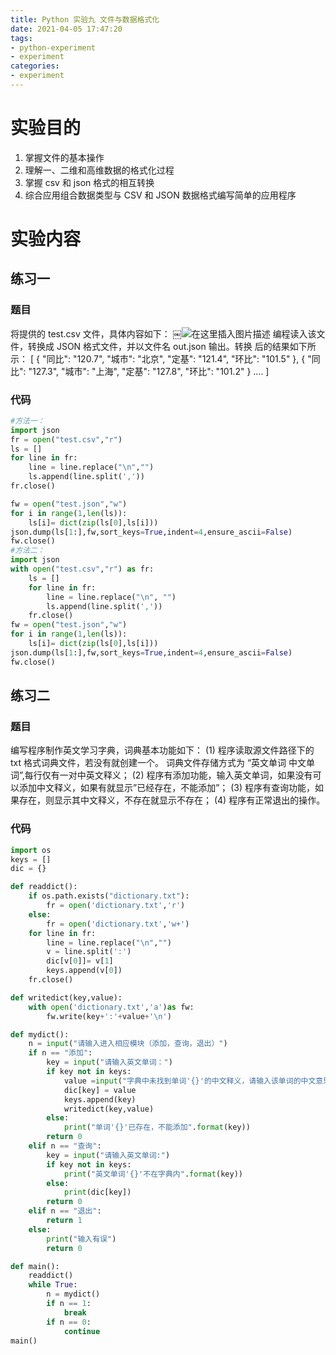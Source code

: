 ```yaml
---
title: Python 实验九 文件与数据格式化
date: 2021-04-05 17:47:20
tags:
- python-experiment
- experiment
categories:
- experiment
---
```


# 实验目的
1. 掌握文件的基本操作
2. 理解一、二维和高维数据的格式化过程
3. 掌握 csv 和 json 格式的相互转换
4. 综合应用组合数据类型与 CSV 和 JSON 数据格式编写简单的应用程序
# 实验内容
## 练习一
### 题目
将提供的 test.csv 文件，具体内容如下：
￼![在这里插入图片描述](https://img-blog.csdnimg.cn/20210112024827802.png)
编程读入该文件，转换成 JSON 格式文件，并以文件名 out.json 输出。转换
后的结果如下所示：
[
	{
 		"同比": "120.7",
 		"城市": "北京",
 		"定基": "121.4",
 		"环比": "101.5"
 	},
 	{
 		"同比": "127.3",
 		"城市": "上海",
 		"定基": "127.8",
 		"环比": "101.2"
 	}
	….
]
### 代码
```python
#方法一：
import json
fr = open("test.csv","r")
ls = []
for line in fr:
    line = line.replace("\n","")
    ls.append(line.split(','))
fr.close()

fw = open("test.json","w")
for i in range(1,len(ls)):
    ls[i]= dict(zip(ls[0],ls[i]))
json.dump(ls[1:],fw,sort_keys=True,indent=4,ensure_ascii=False)
fw.close()
#方法二：
import json
with open("test.csv","r") as fr:
    ls = []
    for line in fr:
        line = line.replace("\n", "")
        ls.append(line.split(','))
    fr.close()
fw = open("test.json","w")
for i in range(1,len(ls)):
    ls[i]= dict(zip(ls[0],ls[i]))
json.dump(ls[1:],fw,sort_keys=True,indent=4,ensure_ascii=False)
fw.close()
```
## 练习二
### 题目
编写程序制作英文学习字典，词典基本功能如下：
(1) 程序读取源文件路径下的 txt 格式词典文件，若没有就创建一个。 词典文件存储方式为 “英文单词 中文单词”,每行仅有一对中英文释义；
(2) 程序有添加功能，输入英文单词，如果没有可以添加中文释义，如果有就显示”已经存在，不能添加”；
(3) 程序有查询功能，如果存在，则显示其中文释义，不存在就显示不存在；
(4) 程序有正常退出的操作。
### 代码
```python
import os
keys = []
dic = {}

def readdict():
    if os.path.exists("dictionary.txt"):
        fr = open('dictionary.txt','r')
    else:
        fr = open('dictionary.txt','w+')
    for line in fr:
        line = line.replace("\n","")
        v = line.split(':')
        dic[v[0]]= v[1]
        keys.append(v[0])
    fr.close()

def writedict(key,value):
    with open('dictionary.txt','a')as fw:
        fw.write(key+':'+value+'\n')

def mydict():
    n = input("请输入进入相应模块（添加，查询，退出）")
    if n == "添加":
        key = input("请输入英文单词：")
        if key not in keys:
            value =input("字典中未找到单词'{}'的中文释义，请输入该单词的中文意思，添加进字典中！".format(key))
            dic[key] = value
            keys.append(key)
            writedict(key,value)
        else:
            print("单词'{}'已存在，不能添加".format(key))
        return 0
    elif n == "查询":
        key = input("请输入英文单词:")
        if key not in keys:
            print("英文单词'{}'不在字典内".format(key))
        else:
            print(dic[key])
        return 0
    elif n == "退出":
        return 1
    else:
        print("输入有误")
        return 0

def main():
    readdict()
    while True:
        n = mydict()
        if n == 1:
            break
        if n == 0:
            continue
main()
```
